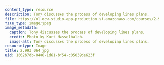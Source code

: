 ```yaml
---
content_type: resource
description: Tony discusses the process of developing lines plans.
file: https://ol-ocw-studio-app-production.s3.amazonaws.com/courses/2-993-special-topics-in-mechanical-engineering-the-art-and-science-of-boat-design-january-iap-2007/1662b7db04861d61bf54c05039de623f_2993064.jpg
file_type: image/jpeg
image_metadata:
  caption: Tony discusses the process of developing lines plans.
  credit: Photo by Kurt Hasselbalch.
  image-alt: Tony discusses the process of developing lines plans.
resourcetype: Image
title: 2.993 064.jpg
uid: 1662b7db-0486-1d61-bf54-c05039de623f
---
```


